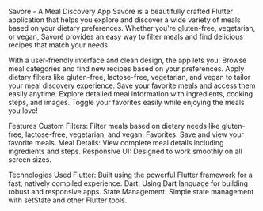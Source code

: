 Savoré - A Meal Discovery App
Savoré is a beautifully crafted Flutter application that helps you explore and discover a wide variety of meals based on your dietary preferences. Whether you're gluten-free, vegetarian, or vegan, Savoré provides an easy way to filter meals and find delicious recipes that match your needs.

With a user-friendly interface and clean design, the app lets you:
Browse meal categories and find new recipes based on your preferences.
Apply dietary filters like gluten-free, lactose-free, vegetarian, and vegan to tailor your meal discovery experience.
Save your favorite meals and access them easily anytime.
Explore detailed meal information with ingredients, cooking steps, and images.
Toggle your favorites easily while enjoying the meals you love!

Features
Custom Filters: Filter meals based on dietary needs like gluten-free, lactose-free, vegetarian, and vegan.
Favorites: Save and view your favorite meals.
Meal Details: View complete meal details including ingredients and steps.
Responsive UI: Designed to work smoothly on all screen sizes.

Technologies Used
Flutter: Built using the powerful Flutter framework for a fast, natively compiled experience.
Dart: Using Dart language for building robust and responsive apps.
State Management: Simple state management with setState and other Flutter tools.
